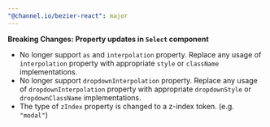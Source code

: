 ```yaml
---
"@channel.io/bezier-react": major
---
```


**Breaking Changes: Property updates in `Select` component**

- No longer support `as` and `interpolation` property. Replace any usage of `interpolation` property with appropriate `style` or `className` implementations.
- No longer support `dropdownInterpolation` property. Replace any usage of `dropdownInterpolation` property with appropriate `dropdownStyle` or `dropdownClassName` implementations.
- The type of `zIndex` property is changed to a z-index token. (e.g. `"modal"`)
